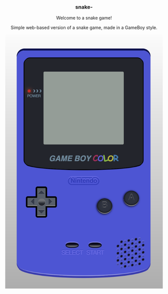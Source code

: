 ### <p align="center">snake-</p>

<p align="center">Welcome to a snake game!</p>
<p align="center">Simple web-based version of a snake game, made in a GameBoy style.</p>

<p align="center">
    <img src="./resources/gameboy.png" />
</p>